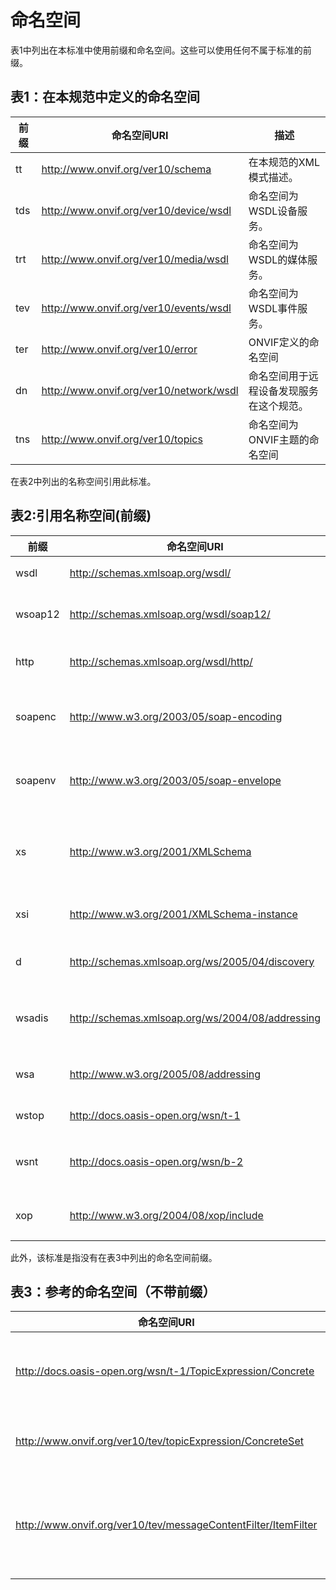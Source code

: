 # 命名空间

表1中列出在本标准中使用前缀和命名空间。这些可以使用任何不属于标准的前缀。

## 表1：在本规范中定义的命名空间

前缀|命名空间URI|描述
----|----|----
tt|http://www.onvif.org/ver10/schema|在本规范的XML模式描述。
tds|http://www.onvif.org/ver10/device/wsdl|命名空间为WSDL设备服务。
trt|http://www.onvif.org/ver10/media/wsdl|命名空间为WSDL的媒体服务。
tev|http://www.onvif.org/ver10/events/wsdl|命名空间为WSDL事件服务。
ter|http://www.onvif.org/ver10/error|ONVIF定义的命名空间
dn|http://www.onvif.org/ver10/network/wsdl|命名空间用于远程设备发现服务在这个规范。
tns|http://www.onvif.org/ver10/topics|命名空间为ONVIF主题的命名空间

在表2中列出的名称空间引用此标准。

## 表2:引用名称空间(前缀)
前缀|命名空间URI|描述
----|----|----
wsdl|http://schemas.xmlsoap.org/wsdl/|WSDL命名空间的WSDL框架。
wsoap12|http://schemas.xmlsoap.org/wsdl/soap12/|WSDL命名空间绑定WSDL SOAP 1.2。
http|http://schemas.xmlsoap.org/wsdl/http/|WSDL命名空间的WSDL HTTP GET和POST绑定。
soapenc|http://www.w3.org/2003/05/soap-encoding|编写命名空间定义的SOAP 1.2[SOAP 1.2,第2部分]
soapenv|http://www.w3.org/2003/05/soap-envelope|封装命名空间定义的SOAP 1.2[SOAP 1.2,第1部分]
xs|http://www.w3.org/2001/XMLSchema|实例命名空间定义的XS[xml - schema,第1部分]和[xml - schema,第2部分]
xsi|http://www.w3.org/2001/XMLSchema-instance|schema XML namespace论坛。
d|http://schemas.xmlsoap.org/ws/2005/04/discovery|设备发现定义的命名空间[WS-Discovery]。
wsadis|http://schemas.xmlsoap.org/ws/2004/08/addressing|设备寻址简称WS-Discovery的命名空间[WS-Discovery]。
wsa|http://www.w3.org/2005/08/addressing|设备寻址定义的命名空间所[WS-Addressing]。
wstop|http://docs.oasis-open.org/wsn/t-1|[WS-Topics]规范的架构命名空间。
wsnt|http://docs.oasis-open.org/wsn/b-2|架构命名空间[WS-BaseNotification]规范。
xop|http://www.w3.org/2004/08/xop/include|命名空间所定义的xml二进制优化打包[XOP]

此外，该标准是指没有在表3中列出的命名空间前缀。

## 表3：参考的命名空间（不带前缀）
命名空间URI|描述
----|----
http://docs.oasis-open.org/wsn/t-1/TopicExpression/Concrete|主题表达方言定义的主题表达式。
http://www.onvif.org/ver10/tev/topicExpression/ConcreteSet|ONVIF方言的主题表达式。
http://www.onvif.org/ver10/tev/messageContentFilter/ItemFilter|这个ONVIF方言滤波器用于消息内容过滤。
